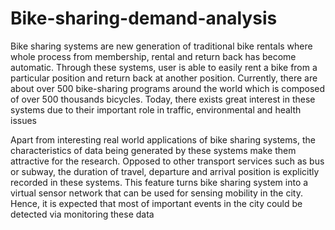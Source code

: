 # Bike-sharing-demand-analysis

Bike sharing systems are new generation of traditional bike rentals where whole process from membership, 
rental and return back has become automatic. Through these systems, user is able to easily rent a bike 
from a particular position and return back at another position. Currently, there are about over 500 
bike-sharing programs around the world which is composed of over 500 thousands bicycles. Today, there 
exists great interest in these systems due to their important role in traffic, environmental and health issues

Apart from interesting real world applications of bike sharing systems, the characteristics of data being generated 
by these systems make them attractive for the research. Opposed to other transport services such as bus or subway, 
the duration of travel, departure and arrival position is explicitly recorded in these systems. This feature turns 
bike sharing system into a virtual sensor network that can be used for sensing mobility in the city. Hence, it is 
expected that most of important events in the city could be detected via monitoring these data
